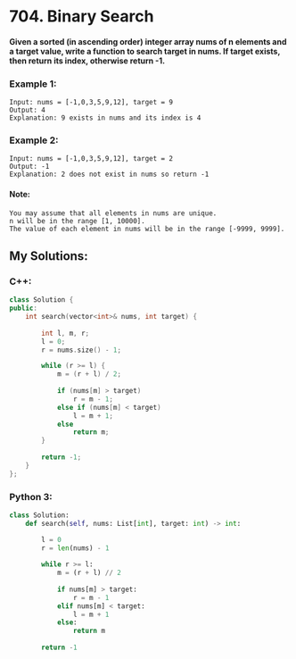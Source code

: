 # 704. Binary Search

#### Given a sorted (in ascending order) integer array nums of n elements and a target value, write a function to search target in nums. If target exists, then return its index, otherwise return -1.

### Example 1:
```
Input: nums = [-1,0,3,5,9,12], target = 9
Output: 4
Explanation: 9 exists in nums and its index is 4
```
### Example 2:
```
Input: nums = [-1,0,3,5,9,12], target = 2
Output: -1
Explanation: 2 does not exist in nums so return -1
```
#### Note:
```
You may assume that all elements in nums are unique.
n will be in the range [1, 10000].
The value of each element in nums will be in the range [-9999, 9999].
```

## My Solutions:

### C++:
```cpp
class Solution {
public:
    int search(vector<int>& nums, int target) {
        
        int l, m, r;
        l = 0;
        r = nums.size() - 1;

        while (r >= l) {
            m = (r + l) / 2;
            
            if (nums[m] > target)
                r = m - 1;
            else if (nums[m] < target)
                l = m + 1;
            else
                return m;
        }
        
        return -1;
    }
};
```
### Python 3:
```python
class Solution:
    def search(self, nums: List[int], target: int) -> int:

        l = 0
        r = len(nums) - 1
        
        while r >= l:
            m = (r + l) // 2
            
            if nums[m] > target:
                r = m - 1
            elif nums[m] < target:
                l = m + 1
            else:
                return m
        
        return -1
```
